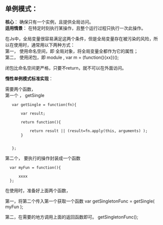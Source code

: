  ##  单例模式：

 **核心**： 确保只有一个实例，且提供全局访问。  
 **适用情景**： 在特定时刻执行某操作，且整个运行过程只执行一次此操作。


 在Js中，全局变量很容易满足这两个条件，但是全局变量存在被污染的风险，所以在使用时，通常用以下两种方式：  
 第一， 使用命名空间，即 全局对象，将全局变量全都作为它的属性；  
 第二， 使用闭包，即 module , var m = (function(){xx})();

 闭包比命名空间更严格，只要不return，就不可以在外面访问。

**惰性单例模式标准实现**：

需要两个函数，  
第一个 ， getSingle
~~~
   var getSingle = function(fn){

       var result;

       return function(){
  
           return result || (result=fn.apply(this, arguments) );
       }


   };
~~~

第二个， 要执行的操作封装成一个函数
~~~
  var myFun = function(){

      xxxx
  };
~~~

在使用时，准备好上面两个函数， 
 
第一，将第二个传入第一个获取一个函数
    var getSingletonFunc = getSingle( myFun );

第二，在需要的地方调用上面的返回函数即可。
    getSingletonFunc();
    
